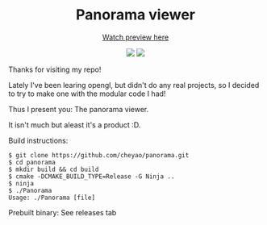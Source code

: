 <div align="center">
<h1>Panorama viewer</h1>

[Watch preview here](https://github.com/cheyao/panorama/blob/main/photos/recording.mov)

<img src="https://cloud-5iqlrohkc-hack-club-bot.vercel.app/1screenshot_2024-09-02_at_9.25.31_pm.png">
<img src="https://cloud-5iqlrohkc-hack-club-bot.vercel.app/0screenshot_2024-09-02_at_9.25.02_pm.png">
</div>

Thanks for visiting my repo!

Lately I've been learing opengl, but didn't do any real projects, so I decided to try to make one with the modular code I had!

Thus I present you: The panorama viewer.

It isn't much but aleast it's a product :D.

Build instructions:
```
$ git clone https://github.com/cheyao/panorama.git
$ cd panorama
$ mkdir build && cd build
$ cmake -DCMAKE_BUILD_TYPE=Release -G Ninja ..
$ ninja
$ ./Panorama
Usage: ./Panorama [file]
```

Prebuilt binary:
See releases tab

